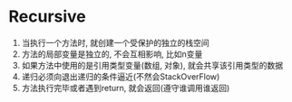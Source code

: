 # Recursive

1. 当执行一个方法时, 就创建一个受保护的独立的栈空间
2. 方法的局部变量是独立的, 不会互相影响, 比如n变量
3. 如果方法中使用的是引用类型变量(数组, 对象), 就会共享该引用类型的数据
4. 递归必须向退出递归的条件逼近(不然会StackOverFlow)
5. 方法执行完毕或者遇到return, 就会返回(遵守谁调用谁返回)
